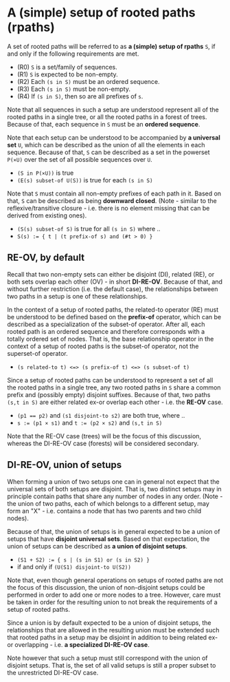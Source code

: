 
<!-- ======================================================================= -->
# A (simple) setup of rooted paths (rpaths)

A set of rooted paths will be referred to as **a (simple) setup of rpaths**
`S`, if and only if the following requirements are met.

* (R0) `S` is a set/family of sequences.
* (R1) `S` is expected to be non-empty.
* (R2) Each `(s in S)` must be an ordered sequence.
* (R3) Each `(s in S)` must be non-empty.
* (R4) If `(s in S)`, then so are all prefixes of `s`.

Note that all sequences in such a setup are understood represent all of the
rooted paths in a single tree, or all the rooted paths in a forest of trees.
Because of that, each sequence in `S` must be an **ordered sequence**.

Note that each setup can be understood to be accompanied by **a universal set**
`U`, which can be described as the union of all the elements in each sequence.
Because of that, `S` can be described as a set in the powerset `P(×U)` over
the set of all possible sequences over `U`.

* `(S in P(×U))` is true
* `(E(s) subset-of U(S))` is true for each `(s in S)`

Note that `S` must contain all non-empty prefixes of each path in it. Based
on that, `S` can be described as being **downward closed**. (Note - similar
to the reflexive/transitive closure - i.e. there is no element missing that
can be derived from existing ones).

* `(S(s) subset-of S)` is true for all `(s in S)` where ..
* `S(s) := { t | (t prefix-of s) and (#t > 0) }`

<!-- ======================================================================= -->
## RE-OV, by default

Recall that two non-empty sets can either be disjoint (DI), related (RE), or
both sets overlap each other (OV) - in short **DI-RE-OV**. Because of that,
and without further restriction (i.e. the default case), the relationships
between two paths in a setup is one of these relationships.

In the context of a setup of rooted paths, the related-to operator (RE) must
be understood to be defined based on the **prefix-of** operator, which can be
described as a specialization of the subset-of operator. After all, each rooted
path is an ordered sequence and therefore corresponds with a totally ordered
set of nodes. That is, the base relationship operator in the context of a setup
of rooted paths is the subset-of operator, not the superset-of operator.

* `(s related-to t) <=> (s prefix-of t) <=> (s subset-of t)`

Since a setup of rooted paths can be understood to represent a set of all the
rooted paths in a single tree, any two rooted paths in `S` share a common prefix
and (possibly empty) disjoint suffixes. Because of that, two paths `(s,t in S)`
are either related ex-or overlap each other - i.e. the **RE-OV** case.

* `(p1 == p2)` and `(s1 disjoint-to s2)` are both true, where ..
* `s := (p1 × s1)` and `t := (p2 × s2)` and `(s,t in S)`

Note that the RE-OV case (trees) will be the focus of this discussion, whereas
the DI-RE-OV case (forests) will be considered secondary.

<!-- ======================================================================= -->
## DI-RE-OV, union of setups

When forming a union of two setups one can in general not expect that the
universal sets of both setups are disjoint. That is, two distinct setups
may in principle contain paths that share any number of nodes in any order.
(Note - the union of two paths, each of which belongs to a different setup,
may form an "X" - i.e. contains a node that has two parents and two child
nodes).

Because of that, the union of setups is in general expected to be a union of
setups that have **disjoint universal sets**. Based on that expectation, the
union of setups can be described as **a union of disjoint setups**.

* `(S1 + S2) := { s | (s in S1) or (s in S2) }`
* if and only if `(U(S1) disjoint-to U(S2))`

Note that, even though general operations on setups of rooted paths are not the
focus of this discussion, the union of non-disjoint setups could be performed
in order to add one or more nodes to a tree. However, care must be taken in
order for the resulting union to not break the requirements of a setup of
rooted paths.

Since a union is by default expected to be a union of disjoint setups, the
relationships that are allowed in the resulting union must be extended such
that rooted paths in a setup may be disjoint in addition to being related
ex-or overlapping - i.e. **a specialized DI-RE-OV case**.

Note however that such a setup must still correspond with the union of disjoint
setups. That is, the set of all valid setups is still a proper subset to the
unrestricted DI-RE-OV case.
